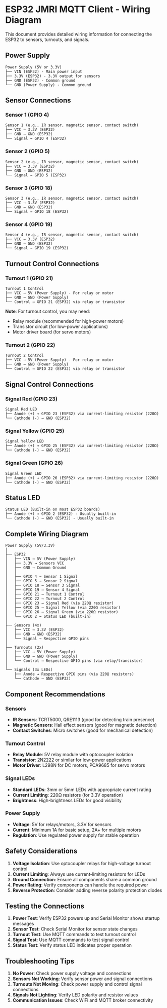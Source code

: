 # ESP32 JMRI MQTT Client - Wiring Diagram

This document provides detailed wiring information for connecting the ESP32 to sensors, turnouts, and signals.

## Power Supply

```
Power Supply (5V or 3.3V)
├── VIN (ESP32) - Main power input
├── 3.3V (ESP32) - 3.3V output for sensors
├── GND (ESP32) - Common ground
└── GND (Power Supply) - Common ground
```

## Sensor Connections

### Sensor 1 (GPIO 4)
```
Sensor 1 (e.g., IR sensor, magnetic sensor, contact switch)
├── VCC → 3.3V (ESP32)
├── GND → GND (ESP32)
└── Signal → GPIO 4 (ESP32)
```

### Sensor 2 (GPIO 5)
```
Sensor 2 (e.g., IR sensor, magnetic sensor, contact switch)
├── VCC → 3.3V (ESP32)
├── GND → GND (ESP32)
└── Signal → GPIO 5 (ESP32)
```

### Sensor 3 (GPIO 18)
```
Sensor 3 (e.g., IR sensor, magnetic sensor, contact switch)
├── VCC → 3.3V (ESP32)
├── GND → GND (ESP32)
└── Signal → GPIO 18 (ESP32)
```

### Sensor 4 (GPIO 19)
```
Sensor 4 (e.g., IR sensor, magnetic sensor, contact switch)
├── VCC → 3.3V (ESP32)
├── GND → GND (ESP32)
└── Signal → GPIO 19 (ESP32)
```

## Turnout Control Connections

### Turnout 1 (GPIO 21)
```
Turnout 1 Control
├── VCC → 5V (Power Supply) - For relay or motor
├── GND → GND (Power Supply)
└── Control → GPIO 21 (ESP32) via relay or transistor
```

**Note**: For turnout control, you may need:
- Relay module (recommended for high-power motors)
- Transistor circuit (for low-power applications)
- Motor driver board (for servo motors)

### Turnout 2 (GPIO 22)
```
Turnout 2 Control
├── VCC → 5V (Power Supply) - For relay or motor
├── GND → GND (Power Supply)
└── Control → GPIO 22 (ESP32) via relay or transistor
```

## Signal Control Connections

### Signal Red (GPIO 23)
```
Signal Red LED
├── Anode (+) → GPIO 23 (ESP32) via current-limiting resistor (220Ω)
└── Cathode (-) → GND (ESP32)
```

### Signal Yellow (GPIO 25)
```
Signal Yellow LED
├── Anode (+) → GPIO 25 (ESP32) via current-limiting resistor (220Ω)
└── Cathode (-) → GND (ESP32)
```

### Signal Green (GPIO 26)
```
Signal Green LED
├── Anode (+) → GPIO 26 (ESP32) via current-limiting resistor (220Ω)
└── Cathode (-) → GND (ESP32)
```

## Status LED

```
Status LED (Built-in on most ESP32 boards)
├── Anode (+) → GPIO 2 (ESP32) - Usually built-in
└── Cathode (-) → GND (ESP32) - Usually built-in
```

## Complete Wiring Diagram

```
Power Supply (5V/3.3V)
│
├── ESP32
│   ├── VIN → 5V (Power Supply)
│   ├── 3.3V → Sensors VCC
│   ├── GND → Common Ground
│   │
│   ├── GPIO 4 → Sensor 1 Signal
│   ├── GPIO 5 → Sensor 2 Signal
│   ├── GPIO 18 → Sensor 3 Signal
│   ├── GPIO 19 → Sensor 4 Signal
│   ├── GPIO 21 → Turnout 1 Control
│   ├── GPIO 22 → Turnout 2 Control
│   ├── GPIO 23 → Signal Red (via 220Ω resistor)
│   ├── GPIO 25 → Signal Yellow (via 220Ω resistor)
│   ├── GPIO 26 → Signal Green (via 220Ω resistor)
│   └── GPIO 2 → Status LED (built-in)
│
├── Sensors (4x)
│   ├── VCC → 3.3V (ESP32)
│   ├── GND → GND (ESP32)
│   └── Signal → Respective GPIO pins
│
├── Turnouts (2x)
│   ├── VCC → 5V (Power Supply)
│   ├── GND → GND (Power Supply)
│   └── Control → Respective GPIO pins (via relay/transistor)
│
└── Signals (3x LEDs)
    ├── Anode → Respective GPIO pins (via 220Ω resistors)
    └── Cathode → GND (ESP32)
```

## Component Recommendations

### Sensors
- **IR Sensors**: TCRT5000, QRE1113 (good for detecting train presence)
- **Magnetic Sensors**: Hall effect sensors (good for magnetic detection)
- **Contact Switches**: Micro switches (good for mechanical detection)

### Turnout Control
- **Relay Module**: 5V relay module with optocoupler isolation
- **Transistor**: 2N2222 or similar for low-power applications
- **Motor Driver**: L298N for DC motors, PCA9685 for servo motors

### Signal LEDs
- **Standard LEDs**: 3mm or 5mm LEDs with appropriate current rating
- **Current Limiting**: 220Ω resistors (for 3.3V operation)
- **Brightness**: High-brightness LEDs for good visibility

### Power Supply
- **Voltage**: 5V for relays/motors, 3.3V for sensors
- **Current**: Minimum 1A for basic setup, 2A+ for multiple motors
- **Regulation**: Use regulated power supply for stable operation

## Safety Considerations

1. **Voltage Isolation**: Use optocoupler relays for high-voltage turnout control
2. **Current Limiting**: Always use current-limiting resistors for LEDs
3. **Ground Connection**: Ensure all components share a common ground
4. **Power Rating**: Verify components can handle the required power
5. **Reverse Protection**: Consider adding reverse polarity protection diodes

## Testing the Connections

1. **Power Test**: Verify ESP32 powers up and Serial Monitor shows startup messages
2. **Sensor Test**: Check Serial Monitor for sensor state changes
3. **Turnout Test**: Use MQTT commands to test turnout control
4. **Signal Test**: Use MQTT commands to test signal control
5. **Status Test**: Verify status LED indicates proper operation

## Troubleshooting Tips

1. **No Power**: Check power supply voltage and connections
2. **Sensors Not Working**: Verify sensor power and signal connections
3. **Turnouts Not Moving**: Check power supply and control signal connections
4. **Signals Not Lighting**: Verify LED polarity and resistor values
5. **Communication Issues**: Check WiFi and MQTT broker connectivity

